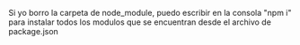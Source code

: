 Si yo borro la carpeta de node_module, puedo escribir en la consola "npm i" para instalar todos los modulos que se encuentran desde el archivo de package.json

